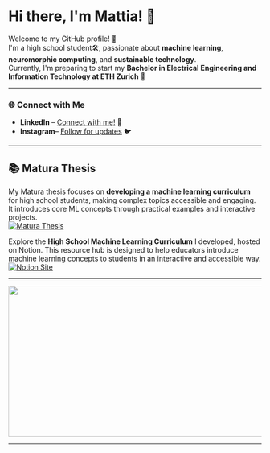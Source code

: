 # Hi there, I'm Mattia! 👋

Welcome to my GitHub profile! 🚀\
I'm a high school student🛠️, passionate about **machine learning**, **neuromorphic computing**, and **sustainable technology**.\
Currently, I'm preparing to start my **Bachelor in Electrical Engineering and Information Technology at ETH Zurich** 🏫

---

### 🌐 Connect with Me

- **LinkedIn** – [Connect with me!](https://ch.linkedin.com/in/mattia-erne) 💼
- **Instagram**– [Follow for updates](https://www.instagram.com/mattia.3rne/profilecard) 🐦

---

## 📚 Matura Thesis
My Matura thesis focuses on **developing a machine learning curriculum** for high school students, making complex topics accessible and engaging. It introduces core ML concepts through practical examples and interactive projects.\
[![Matura Thesis](https://img.shields.io/badge/GitHub-View%20Repository-blue?logo=github)](https://github.com/mattia-3rne/MA_MachineLearningCurriculum)

Explore the **High School Machine Learning Curriculum** I developed, hosted on Notion. This resource hub is designed to help educators introduce machine learning concepts to students in an interactive and accessible way.\
[![Notion Site](https://img.shields.io/badge/Notion-View%20Site-black?logo=notion)](https://mattia-erne.notion.site/High-School-Machine-Learning-Curriculum-A-Resource-Hub-For-Educators-13bd0dc06fea806fa924d097bf0de1a6)

---
<!-- Animated GIF -->
<img src="https://github.com/user-attachments/assets/61d158c5-967c-4159-9384-eb87c9fc2b3a" width="1280" height="300" style="object-fit:cover;">

---
